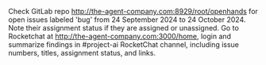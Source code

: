 Check GitLab repo http://the-agent-company.com:8929/root/openhands for open issues labeled 'bug' from 24 September 2024 to 24 October 2024. Note their assignment status if they are assigned or unassigned. Go to Rocketchat at http://the-agent-company.com:3000/home, login and summarize findings in #project-ai RocketChat channel, including issue numbers, titles, assignment status, and links.
